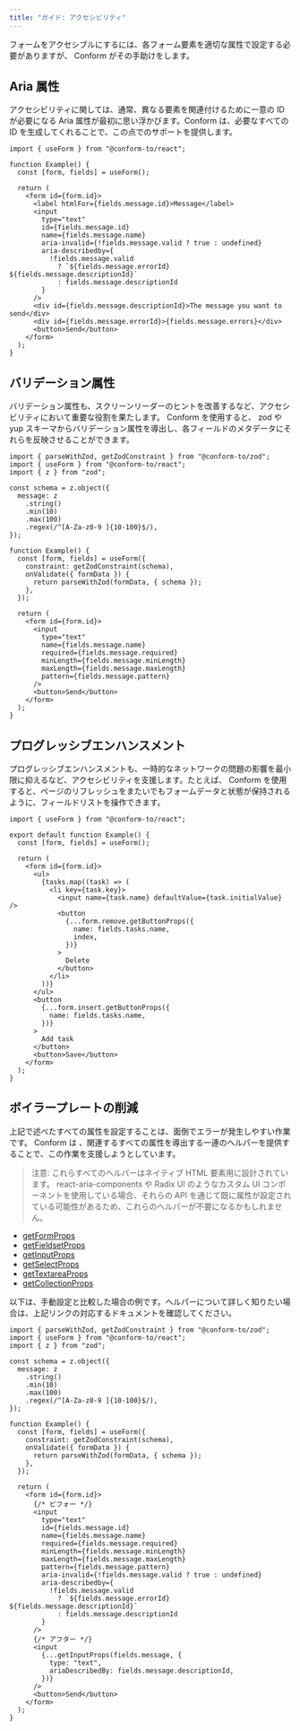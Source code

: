 ```yaml
---
title: "ガイド: アクセシビリティ"
---
```


フォームをアクセシブルにするには、各フォーム要素を適切な属性で設定する必要がありますが、 Conform がその手助けをします。

## Aria 属性

アクセシビリティに関しては、通常、異なる要素を関連付けるために一意の ID が必要になる Aria 属性が最初に思い浮かびます。Conform は、必要なすべての ID を生成してくれることで、この点でのサポートを提供します。

```tsx
import { useForm } from "@conform-to/react";

function Example() {
  const [form, fields] = useForm();

  return (
    <form id={form.id}>
      <label htmlFor={fields.message.id}>Message</label>
      <input
        type="text"
        id={fields.message.id}
        name={fields.message.name}
        aria-invalid={!fields.message.valid ? true : undefined}
        aria-describedby={
          !fields.message.valid
            ? `${fields.message.errorId} ${fields.message.descriptionId}`
            : fields.message.descriptionId
        }
      />
      <div id={fields.message.descriptionId}>The message you want to send</div>
      <div id={fields.message.errorId}>{fields.message.errors}</div>
      <button>Send</button>
    </form>
  );
}
```

## バリデーション属性

バリデーション属性も、スクリーンリーダーのヒントを改善するなど、アクセシビリティにおいて重要な役割を果たします。 Conform を使用すると、 zod や yup スキーマからバリデーション属性を導出し、各フィールドのメタデータにそれらを反映させることができます。

```tsx
import { parseWithZod, getZodConstraint } from "@conform-to/zod";
import { useForm } from "@conform-to/react";
import { z } from "zod";

const schema = z.object({
  message: z
    .string()
    .min(10)
    .max(100)
    .regex(/^[A-Za-z0-9 ]{10-100}$/),
});

function Example() {
  const [form, fields] = useForm({
    constraint: getZodConstraint(schema),
    onValidate({ formData }) {
      return parseWithZod(formData, { schema });
    },
  });

  return (
    <form id={form.id}>
      <input
        type="text"
        name={fields.message.name}
        required={fields.message.required}
        minLength={fields.message.minLength}
        maxLength={fields.message.maxLength}
        pattern={fields.message.pattern}
      />
      <button>Send</button>
    </form>
  );
}
```

## プログレッシブエンハンスメント

プログレッシブエンハンスメントも、一時的なネットワークの問題の影響を最小限に抑えるなど、アクセシビリティを支援します。たとえば、 Conform を使用すると、ページのリフレッシュをまたいでもフォームデータと状態が保持されるように、フィールドリストを操作できます。

```tsx
import { useForm } from "@conform-to/react";

export default function Example() {
  const [form, fields] = useForm();

  return (
    <form id={form.id}>
      <ul>
        {tasks.map((task) => (
          <li key={task.key}>
            <input name={task.name} defaultValue={task.initialValue} />
            <button
              {...form.remove.getButtonProps({
                name: fields.tasks.name,
                index,
              })}
            >
              Delete
            </button>
          </li>
        ))}
      </ul>
      <button
        {...form.insert.getButtonProps({
          name: fields.tasks.name,
        })}
      >
        Add task
      </button>
      <button>Save</button>
    </form>
  );
}
```

## ボイラープレートの削減

上記で述べたすべての属性を設定することは、面倒でエラーが発生しやすい作業です。 Conform は 、関連するすべての属性を導出する一連のヘルパーを提供することで、この作業を支援しようとしています。

> 注意: これらすべてのヘルパーはネイティブ HTML 要素用に設計されています。 react-aria-components や Radix UI のようなカスタム UI コンポーネントを使用している場合、それらの API を通じて既に属性が設定されている可能性があるため、これらのヘルパーが不要になるかもしれません。

- [getFormProps](api-react-getformprops.md)
- [getFieldsetProps](api-react-getfieldsetprops.md)
- [getInputProps](api-react-getinputprops.md)
- [getSelectProps](api-react-getselectprops.md)
- [getTextareaProps](api-react-gettextareaprops.md)
- [getCollectionProps](api-react-getbuttonprops.md)

以下は、手動設定と比較した場合の例です。ヘルパーについて詳しく知りたい場合は、上記リンクの対応するドキュメントを確認してください。

```tsx
import { parseWithZod, getZodConstraint } from "@conform-to/zod";
import { useForm } from "@conform-to/react";
import { z } from "zod";

const schema = z.object({
  message: z
    .string()
    .min(10)
    .max(100)
    .regex(/^[A-Za-z0-9 ]{10-100}$/),
});

function Example() {
  const [form, fields] = useForm({
    constraint: getZodConstraint(schema),
    onValidate({ formData }) {
      return parseWithZod(formData, { schema });
    },
  });

  return (
    <form id={form.id}>
      {/* ビフォー */}
      <input
        type="text"
        id={fields.message.id}
        name={fields.message.name}
        required={fields.message.required}
        minLength={fields.message.minLength}
        maxLength={fields.message.maxLength}
        pattern={fields.message.pattern}
        aria-invalid={!fields.message.valid ? true : undefined}
        aria-describedby={
          !fields.message.valid
            ? `${fields.message.errorId} ${fields.message.descriptionId}`
            : fields.message.descriptionId
        }
      />
      {/* アフター */}
      <input
        {...getInputProps(fields.message, {
          type: "text",
          ariaDescribedBy: fields.message.descriptionId,
        })}
      />
      <button>Send</button>
    </form>
  );
}
```
